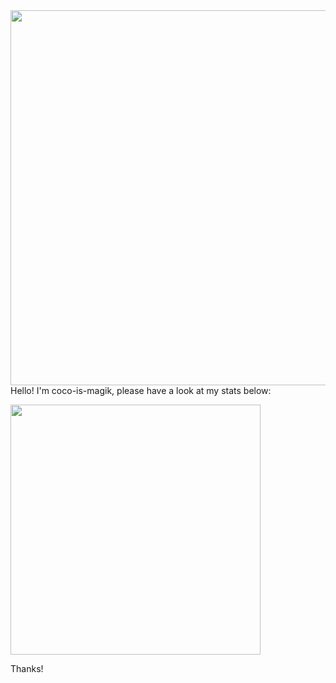 <img align="right" height=600 src="https://64.media.tumblr.com/af4da35edfec554dbab0dfbdf17b3a8d/a69d34d3c58b7136-b9/s540x810/f419a29cb67da0d29676eb1806ee27c0d88d0f62.png">

Hello! I'm coco-is-magik, please have a look at my stats below:


<img width=400 src="https://github-readme-stats.vercel.app/api/top-langs/?username=coco-is-magik&hide=html,css&langs_count=7&bg_color=271a09&title_color=5ca904&text_color=5ba703&border_color=6f4a1b&icon_color=6f4a1b&size_weight=0.5&count_weight=0.5" >

Thanks!
